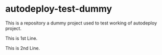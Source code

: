 # autodeploy-test-dummy
This is a repository a dummy project used to test working of autodeploy project.

This is 1st Line.

This is 2nd Line.